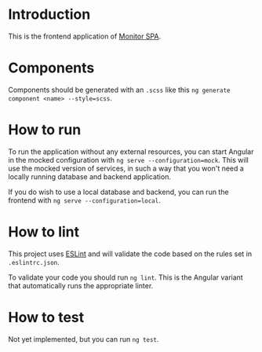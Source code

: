 # Introduction 
This is the frontend application of [Monitor SPA](https://dev.azure.com). 

# Components
Components should be generated with an `.scss` like this `ng generate component <name> --style=scss`.

# How to run
To run the application without any external resources, you can start Angular in the mocked configuration with `ng serve --configuration=mock`. This will use the mocked version of services, in such a way that you won't need a locally running database and backend application.

If you do wish to use a local database and backend, you can run the frontend with `ng serve --configuration=local`.

# How to lint
This project uses [ESLint](https://eslint.org/) and will validate the code based on the rules set in `.eslintrc.json`.

To validate your code you should run `ng lint`. This is the Angular variant that automatically runs the appropriate linter.

# How to test
Not yet implemented, but you can run `ng test`.